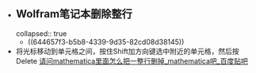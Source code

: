 - ## Wolfram笔记本删除整行
  collapsed:: true
	- ((644657f3-b5b8-4339-9d35-82cd08d38145))
- 将光标移动到单元格之间，按住Shift加方向键选中附近的单元格，然后按Delete [请问mathematica里面怎么把一整行删掉_mathematica吧_百度贴吧](https://tieba.baidu.com/p/8044633785)
